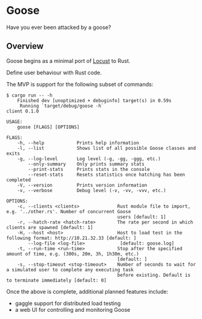 # Goose

Have you ever been attacked by a goose?

## Overview

Goose begins as a minimal port of [Locust](https://locust.io/) to Rust.

Define user behaviour with Rust code.

The MVP is support for the following subset of commands:

```
$ cargo run -- -h
    Finished dev [unoptimized + debuginfo] target(s) in 0.59s
     Running `target/debug/goose -h`
client 0.1.0

USAGE:
    goose [FLAGS] [OPTIONS]

FLAGS:
    -h, --help            Prints help information
    -l, --list            Shows list of all possible Goose classes and exits
    -g, --log-level       Log level (-g, -gg, -ggg, etc.)
        --only-summary    Only prints summary stats
        --print-stats     Prints stats in the console
        --reset-stats     Resets statistics once hatching has been completed
    -V, --version         Prints version information
    -v, --verbose         Debug level (-v, -vv, -vvv, etc.)

OPTIONS:
    -c, --clients <clients>              Rust module file to import, e.g. '../other.rs'. Number of concurrent Goose
                                         users [default: 1]
    -r, --hatch-rate <hatch-rate>        The rate per second in which clients are spawned [default: 1]
    -H, --host <host>                    Host to load test in the following format: http://10.21.32.33 [default: ]
        --log-file <log-file>             [default: goose.log]
    -t, --run-time <run-time>            Stop after the specified amount of time, e.g. (300s, 20m, 3h, 1h30m, etc.)
                                         [default: ]
    -s, --stop-timeout <stop-timeout>    Number of seconds to wait for a simulated user to complete any executing task
                                         before existing. Default is to terminate immediately [default: 0]
```

Once the above is complete, additional planned features include:
 - gaggle support for distributed load testing
 - a web UI for controlling and monitoring Goose
